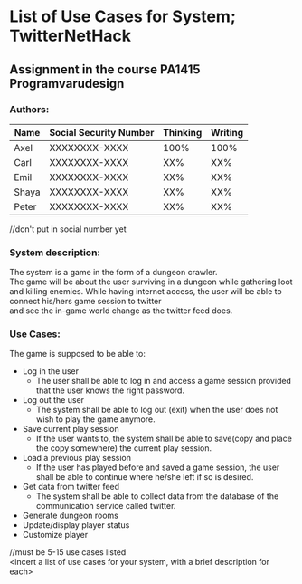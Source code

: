 # List of Use Cases for System; TwitterNetHack

## Assignment in the course PA1415 Programvarudesign  

<incert date here>

### Authors:
Name    | Social Security Number | Thinking | Writing |
--------|------------------------|----------|---------|
Axel    | XXXXXXXX-XXXX	         | 100%     | 100%    |
Carl    | XXXXXXXX-XXXX	         | XX%      | XX%     |
Emil    | XXXXXXXX-XXXX	         | XX%      | XX%     |
Shaya   | XXXXXXXX-XXXX	         | XX%      | XX%     |
Peter   | XXXXXXXX-XXXX	         | XX%      | XX%     |

//don't put in social number yet


### System description:
The system is a game in the form of a dungeon crawler.  
The game will be about the user surviving in a dungeon while gathering loot and killing enemies.
While having internet access, the user will be able to connect his/hers game session to twitter  
and see the in-game world change as the twitter feed does.
 

### Use Cases:
The game is supposed to be able to:
- Log in the user
	- The user shall be able to log in and access a game session provided that the user knows the right password.
- Log out the user
	- The system shall be able to log out (exit) when the user does not wish to play the game anymore.
- Save current play session
	- If the user wants to, the system shall be able to save(copy and place the copy somewhere) the current play session.
- Load a previous play session
	- If the user has played before and saved a game session, the user shall be able to continue where he/she left if so is desired.
- Get data from twitter feed
	- The system shall be able to collect data from the database of the communication service called twitter.
- Generate dungeon rooms
- Update/display player status
- Customize player

//must be  5-15 use cases listed   
<incert a list of use cases for your system, with a brief description for each>
